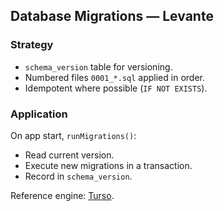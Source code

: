 ## Database Migrations — Levante

### Strategy
- `schema_version` table for versioning.
- Numbered files `0001_*.sql` applied in order.
- Idempotent where possible (`IF NOT EXISTS`).

### Application
On app start, `runMigrations()`:
- Read current version.
- Execute new migrations in a transaction.
- Record in `schema_version`.

Reference engine: [Turso](https://turso.tech/).


